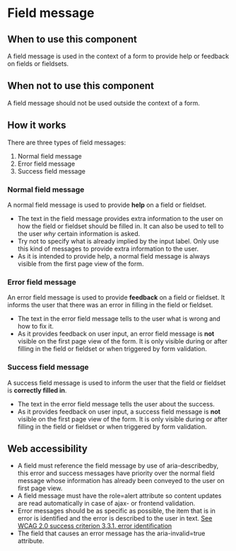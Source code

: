 # Field message

## When to use this component

A field message is used in the context of a form to provide help or feedback on fields or fieldsets.

## When not to use this component

A field message should not be used outside the context of a form.

## How it works

There are three types of field messages:

1. Normal field message
2. Error field message
3. Success field message

### Normal field message

A normal field message is used to provide **help** on a field or fieldset.

* The text in the field message provides extra information to the user on how the field or fieldset should be filled in. It can also be used to tell to the user *why* certain information is asked.
* Try not to specify what is already implied by the input label. Only use this kind of messages to provide extra information to the user.
* As it is intended to provide help, a normal field message is always visible from the first page view of the form.

### Error field message

An error field message is used to provide **feedback** on a field or fieldset. It informs the user that there was an error in filling in the field or fieldset.

* The text in the error field message tells to the user what is wrong and how to fix it.
* As it provides feedback on user input, an error field message is **not** visible on the first page view of the form. It is only visible during or after filling in the field or fieldset or when triggered by form validation.

### Success field message

A success field message is used to inform the user that the field or fieldset is **correctly filled in**.

* The text in the error field message tells the user about the success.
* As it provides feedback on user input, a success field message is **not** visible on the first page view of the form. It is only visible during or after filling in the field or fieldset or when triggered by form validation.

## Web accessibility

* A field must reference the field message by use of aria-describedby,
 this error and success messages have priority over the normal field message whose information
  has already been conveyed to the user on first page view.
* A field message must have the role=alert attribute so content updates
 are read automatically
 in case of ajax- or frontend validation.
* Error messages should be as specific as possible, the item that is in error is
 identified and the error is described to the user in text.
 [See WCAG 2.0 success criterion 3.3.1. error identification](https://www.w3.org/TR/UNDERSTANDING-WCAG20/minimize-error-identified.html)
* The field that causes an error message has the aria-invalid=true attribute.

